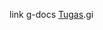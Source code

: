 link g-docs <a href = "https://docs.google.com/document/d/1eFguElQzYKJw-4rtOtZRms4DIuU07g1iqi5F-fQK5p4/edit?usp=sharing">Tugas</a>.gi
